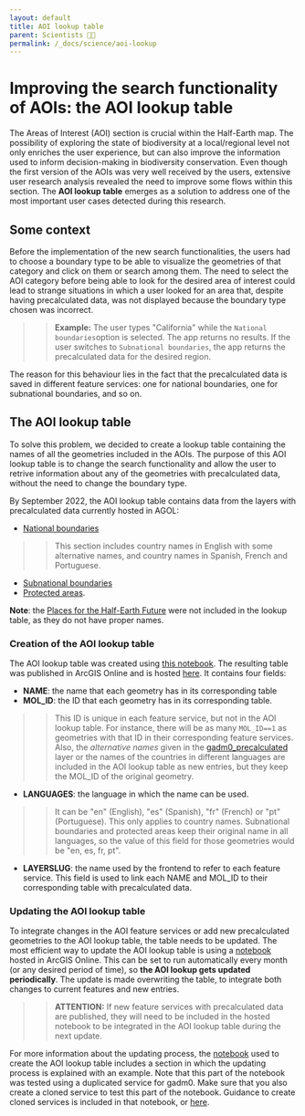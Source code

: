 ```yaml
---
layout: default
title: AOI lookup table
parent: Scientists 🧑‍🔬
permalink: /_docs/science/aoi-lookup
---
```


# Improving the search functionality of AOIs: the AOI lookup table

The Areas of Interest (AOI) section is crucial within the Half-Earth map. The possibility of exploring the state of biodiversity at a local/regional level not only enriches the user experience, but can also improve the information used to inform decision-making in biodiversity conservation. Even though the first version of the AOIs was very well received by the users, extensive user research analysis revealed the need to improve some flows within this section. The **AOI lookup table** emerges as a solution to address one of the most important user cases detected during this research. 

## Some context

Before the implementation of the new search functionalities, the users had to choose a boundary type to be able to visualize the geometries of that category and click on them or search among them. The need to select the AOI category before being able to look for the desired area of interest could lead to strange situations in which a user looked for an area that, despite having precalculated data, was not displayed because the boundary type chosen was incorrect. 

>> **Example:**
>> The user types "California" while the `National boundaries`option is selected. The app returns no results. If the user switches to `Subnational boundaries`, the app returns the precalculated data for the desired region.

The reason for this behaviour lies in the fact that the precalculated data is saved in different feature services: one for national boundaries, one for subnational boundaries, and so on. 

## The AOI lookup table

To solve this problem, we decided to create a lookup table containing the names of all the geometries included in the AOIs. The purpose of this AOI lookup table is to change the search functionality and allow the user to retrive information about any of the geometries with precalculated data, without the need to change the boundary type.  

By September 2022, the AOI lookup table contains data from the layers with precalculated data currently hosted in AGOL:
* [National boundaries](https://eowilson.maps.arcgis.com/home/item.html?id=7b940493af104f7e86f1844b432bf5d3) 

 >> This section includes country names in English with some alternative names, and country names in Spanish, French and Portuguese.

* [Subnational boundaries](https://eowilson.maps.arcgis.com/home/item.html?id=b963d3abc00245ccbd986fb9534e8b6a)
* [Protected areas](https://eowilson.maps.arcgis.com/home/item.html?id=3be5742afc35421b85cc2030c5079f84). 

**Note**: the [Places for the Half-Earth Future](https://eowilson.maps.arcgis.com/home/item.html?id=50b9d98566de457080f0c951f43b45c5) were not included in the lookup table, as they do not have proper names. 


### Creation of the AOI lookup table

The AOI lookup table was created using [this notebook](https://github.com/Vizzuality/he-scratchfolder/blob/master/AOI_lookup_table.ipynb). The resulting table was published in ArcGIS Online and is hosted [here](https://eowilson.maps.arcgis.com/home/item.html?id=39475c2b03784ac5bcc3181dc563aa74). It contains four fields:

* **NAME**: the name that each geometry has in its corresponding table
* **MOL_ID**: the ID that each geometry has in its corresponding table. 
>> This ID is unique in each feature service, but not in the AOI lookup table. For instance, there will be as many `MOL_ID==1` as geometries with that ID in their corresponding feature services. Also, the *alternative names* given in the [gadm0_precalculated](https://eowilson.maps.arcgis.com/home/item.html?id=7b940493af104f7e86f1844b432bf5d3) layer or the names of the countries in different languages are included in the AOI lookup table as new entries, but they keep the MOL_ID of the original geometry.
* **LANGUAGES**: the language in which the name can be used. 
>> It can be "en" (English), "es" (Spanish), "fr" (French) or "pt" (Portuguese). This only applies to country names. Subnational boundaries and protected areas keep their original name in all languages, so the value of this field for those geometries would be "en, es, fr, pt".
* **LAYERSLUG**: the name used by the frontend to refer to each feature service. This field is used to link each NAME and MOL_ID to their corresponding table with precalculated data. 

### Updating the AOI lookup table

To integrate changes in the AOI feature services or add new precalculated geometries to the AOI lookup table, the table needs to be updated. The most efficient way to update the AOI lookup table is using a [notebook](https://eowilson.maps.arcgis.com/home/notebook/notebook.html?id=ff695ca1b2dc48e7a0b6a9ab79614924) hosted in ArcGIS Online. This can be set to run automatically every month (or any desired period of time), so **the AOI lookup gets updated periodically**. The update is made overwriting the table, to integrate both changes to current features and new entries.

>>**ATTENTION:** If new feature services with precalculated data are published, they will need to be included in the hosted notebook to be integrated in the AOI lookup table during the next update. 

For more information about the updating process, the [notebook](https://github.com/Vizzuality/he-scratchfolder/blob/master/AOI_lookup_table.ipynb) used to create the AOI lookup table includes a section in which the updating process is explained with an example. Note that this part of the notebook was tested using a duplicated service for gadm0. Make sure that you also create a cloned service to test this part of the notebook. Guidance to create cloned services is included in that notebook, or [here](https://github.com/Vizzuality/he-scratchfolder/blob/master/duplicate_services.ipynb).